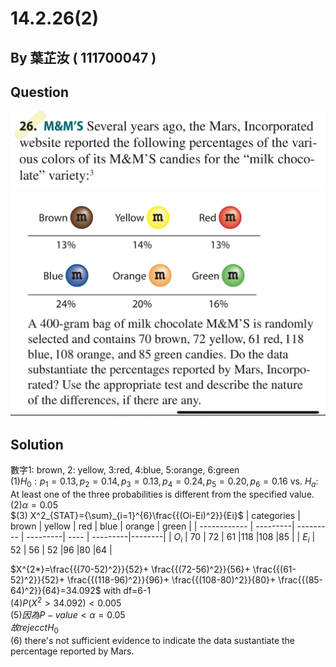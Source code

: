 # 14.2.26(2)

## By 葉芷汝 ( 111700047 )

## Question

![image](https://raw.githubusercontent.com/HWTeng-Course/202402-Statistics/main/Images/S__3842223.jpg)
![image](https://raw.githubusercontent.com/HWTeng-Course/202402-Statistics/main/Images/S__3842225.jpg)

## Solution
數字1: brown, 2: yellow, 3:red, 4:blue, 5:orange, 6:green\
$(1) H_0: p_1=0.13, p_2=0.14, p_3=0.13, p_4=0.24, p_5=0.20, p_6=0.16$ vs. $H_a$: At least one of the three probabilities is different from the specified value.\
$(2) \alpha = 0.05$\
$(3) X^2_{STAT}={\sum}_{i=1}^{6}\frac{{(Oi-Ei)^2}}{Ei}$
| categories   |  brown   | yellow    | red      | blue | orange   | green  |
| ------------ | ---------| --------- | ---------| ---- | ---------|--------|
| $O_i$        |    70    | 72        | 61       |118   |108       |85      |
| $E_i$        |    52    | 56        | 52       |96    |80        |64      |

$X^{2*}=\frac{{(70-52)^2}}{52}+ \frac{{(72-56)^2}}{56}+ \frac{{(61-52)^2}}{52}+ \frac{{(118-96)^2}}{96}+ \frac{{(108-80)^2}}{80}+ \frac{{(85-64)^2}}{64}=34.092$ with df=6-1\
$(4) P(X^2>34.092)<0.005$\
$(5) 因為P-value<{\alpha} =0.05$\
$故rejecct H_0$\
(6) there's not sufficient evidence to indicate the data sustantiate the percentage reported  by Mars.
